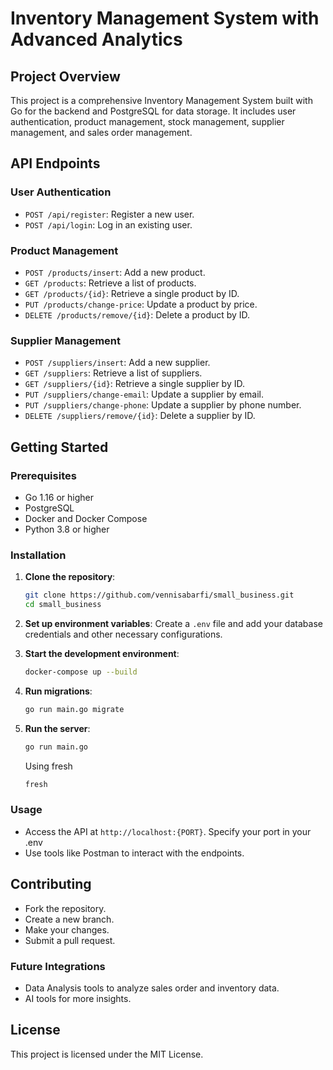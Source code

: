 # Inventory Management System with Advanced Analytics

## Project Overview
This project is a comprehensive Inventory Management System built with Go for the backend and PostgreSQL for data storage. It includes user authentication, product management, stock management, supplier management, and sales order management. 


## API Endpoints

### User Authentication
- `POST /api/register`: Register a new user.
- `POST /api/login`: Log in an existing user.

### Product Management
- `POST /products/insert`: Add a new product.
- `GET /products`: Retrieve a list of products.
- `GET /products/{id}`: Retrieve a single product by ID.
- `PUT /products/change-price`: Update a product by price.
- `DELETE /products/remove/{id}`: Delete a product by ID.

### Supplier Management
- `POST /suppliers/insert`: Add a new supplier.
- `GET /suppliers`: Retrieve a list of suppliers.
- `GET /suppliers/{id}`: Retrieve a single supplier by ID.
- `PUT /suppliers/change-email`: Update a supplier by email.
- `PUT /suppliers/change-phone`: Update a supplier by phone number.
- `DELETE /suppliers/remove/{id}`: Delete a supplier by ID.


## Getting Started

### Prerequisites
- Go 1.16 or higher
- PostgreSQL
- Docker and Docker Compose
- Python 3.8 or higher

### Installation

1. **Clone the repository**:
    ```sh
    git clone https://github.com/vennisabarfi/small_business.git
    cd small_business
    ```

2. **Set up environment variables**:
    Create a `.env` file and add your database credentials and other necessary configurations.

3. **Start the development environment**:
    ```sh
    docker-compose up --build
    ```

4. **Run migrations**:
    ```sh
    go run main.go migrate
    ```

5. **Run the server**:
    ```sh
    go run main.go
    ```
    Using fresh
      ```sh
    fresh
    ```


### Usage
- Access the API at `http://localhost:{PORT}`. Specify your port in your .env
- Use tools like Postman to interact with the endpoints.

## Contributing
- Fork the repository.
- Create a new branch.
- Make your changes.
- Submit a pull request.

### Future Integrations
- Data Analysis tools to analyze sales order and inventory data.
- AI tools for more insights.
  

## License
This project is licensed under the MIT License.



